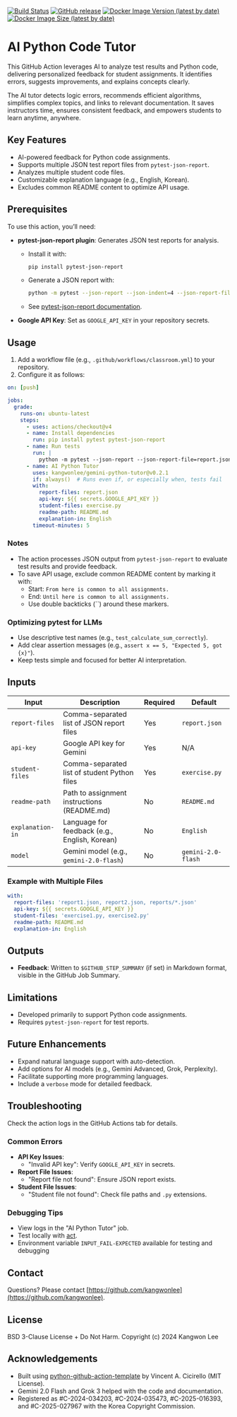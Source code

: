 [![Build Status](https://github.com/kangwonlee/gemini-python-tutor/workflows/build/badge.svg)](https://github.com/kangwonlee/gemini-python-tutor/actions)
[![GitHub release](https://img.shields.io/github/release/kangwonlee/gemini-python-tutor.svg)](https://github.com/kangwonlee/gemini-python-tutor/releases)
[![Docker Image Version (latest by date)](https://img.shields.io/docker/v/beachgoer/gemini-python-tutor?label=Docker%20Hub&logo=docker)](https://hub.docker.com/r/beachgoer/gemini-python-tutor)
[![Docker Image Size (latest by date)](https://img.shields.io/docker/image-size/beachgoer/gemini-python-tutor?logo=docker)](https://hub.docker.com/r/beachgoer/gemini-python-tutor)

# AI Python Code Tutor

This GitHub Action leverages AI to analyze test results and Python code, delivering personalized feedback for student assignments. It identifies errors, suggests improvements, and explains concepts clearly.

The AI tutor detects logic errors, recommends efficient algorithms, simplifies complex topics, and links to relevant documentation. It saves instructors time, ensures consistent feedback, and empowers students to learn anytime, anywhere.

## Key Features

- AI-powered feedback for Python code assignments.
- Supports multiple JSON test report files from `pytest-json-report`.
- Analyzes multiple student code files.
- Customizable explanation language (e.g., English, Korean).
- Excludes common README content to optimize API usage.

## Prerequisites

To use this action, you’ll need:

- **pytest-json-report plugin**: Generates JSON test reports for analysis.
  - Install it with:
    ```bash
    pip install pytest-json-report
    ```
  - Generate a JSON report with:
    ```bash
    python -m pytest --json-report --json-indent=4 --json-report-file=report.json tests/test_my_test_file.py
    ```
  - See [pytest-json-report documentation](https://pypi.org/project/pytest-json-report/).

- **Google API Key**: Set as `GOOGLE_API_KEY` in your repository secrets.

## Usage

1. Add a workflow file (e.g., `.github/workflows/classroom.yml`) to your repository.
2. Configure it as follows:

``` yaml
on: [push]

jobs:
  grade:
    runs-on: ubuntu-latest
    steps:
      - uses: actions/checkout@v4
      - name: Install dependencies
        run: pip install pytest pytest-json-report
      - name: Run tests
        run: |
          python -m pytest --json-report --json-report-file=report.json tests/test_my_test_file.py
      - name: AI Python Tutor
        uses: kangwonlee/gemini-python-tutor@v0.2.1
        if: always()  # Runs even if, or especially when, tests fail
        with:
          report-files: report.json
          api-key: ${{ secrets.GOOGLE_API_KEY }}
          student-files: exercise.py
          readme-path: README.md
          explanation-in: English
        timeout-minutes: 5
```

### Notes
- The action processes JSON output from `pytest-json-report` to evaluate test results and provide feedback.
- To save API usage, exclude common README content by marking it with:
  - Start: ``From here is common to all assignments.``
  - End: ``Until here is common to all assignments.``
  - Use double backticks (``) around these markers.

### Optimizing pytest for LLMs
- Use descriptive test names (e.g., `test_calculate_sum_correctly`).
- Add clear assertion messages (e.g., `assert x == 5, "Expected 5, got {x}"`).
- Keep tests simple and focused for better AI interpretation.

## Inputs

| Input             | Description                                      | Required | Default         |
|-------------------|--------------------------------------------------|----------|-----------------|
| `report-files`    | Comma-separated list of JSON report files        | Yes      | `report.json`   |
| `api-key`         | Google API key for Gemini                        | Yes      | N/A             |
| `student-files`   | Comma-separated list of student Python files     | Yes      | `exercise.py`   |
| `readme-path`     | Path to assignment instructions (README.md)      | No       | `README.md`     |
| `explanation-in`  | Language for feedback (e.g., English, Korean)    | No       | `English`       |
| `model`           | Gemini model (e.g., `gemini-2.0-flash`)          | No       | `gemini-2.0-flash` |


### Example with Multiple Files

``` yaml
with:
  report-files: 'report1.json, report2.json, reports/*.json'
  api-key: ${{ secrets.GOOGLE_API_KEY }}
  student-files: 'exercise1.py, exercise2.py'
  readme-path: README.md
  explanation-in: English
```

## Outputs

- **Feedback**: Written to `$GITHUB_STEP_SUMMARY` (if set) in Markdown format, visible in the GitHub Job Summary.

## Limitations

- Developed primarily to support Python code assignments.
- Requires `pytest-json-report` for test reports.

## Future Enhancements

- Expand natural language support with auto-detection.
- Add options for AI models (e.g., Gemini Advanced, Grok, Perplexity).
- Facilitate supporting more programming languages.
- Include a `verbose` mode for detailed feedback.

## Troubleshooting

Check the action logs in the GitHub Actions tab for details.

### Common Errors
- **API Key Issues**:
  - "Invalid API key": Verify `GOOGLE_API_KEY` in secrets.
- **Report File Issues**:
  - "Report file not found": Ensure JSON report exists.
- **Student File Issues**:
  - "Student file not found": Check file paths and `.py` extensions.

### Debugging Tips
- View logs in the "AI Python Tutor" job.
- Test locally with [act](https://github.com/nektos/act).
- Environment variable `INPUT_FAIL-EXPECTED` available for testing and debugging

## Contact

Questions? Please contact [https://github.com/kangwonlee](https://github.com/kangwonlee).

## License

BSD 3-Clause License + Do Not Harm.
Copyright (c) 2024 Kangwon Lee

## Acknowledgements

* Built using [python-github-action-template](https://github.com/cicirello/python-github-action-template) by Vincent A. Cicirello (MIT License).
* Gemini 2.0 Flash and Grok 3 helped with the code and documentation.
* Registered as #C-2024-034203, #C-2024-035473, #C-2025-016393, and #C-2025-027967 with the Korea Copyright Commission.
